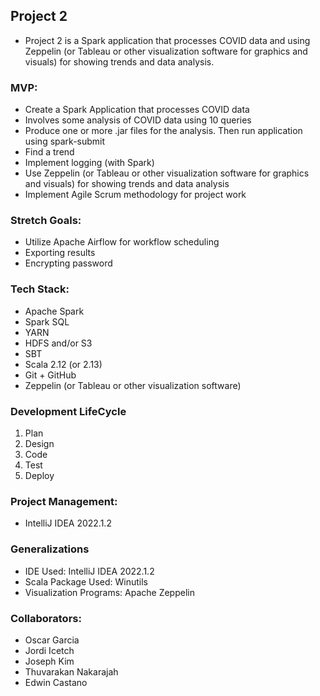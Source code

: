 ## Project 2
- Project 2 is a Spark application that processes COVID data and using Zeppelin (or Tableau or other visualization software for graphics and visuals) for showing trends and data analysis.

### MVP:
- Create a Spark Application that processes COVID data
- Involves some analysis of COVID data using 10 queries
- Produce one or more .jar files for the analysis. Then run application using spark-submit
- Find a trend
- Implement logging (with Spark)
- Use Zeppelin (or Tableau or other visualization software for graphics and visuals) for showing trends and data analysis
- Implement Agile Scrum methodology for project work

### Stretch Goals:
- Utilize Apache Airflow for workflow scheduling
- Exporting results 
- Encrypting password

### Tech Stack:
- Apache Spark
- Spark SQL
- YARN 
- HDFS and/or S3
- SBT
- Scala 2.12 (or 2.13)
- Git + GitHub
- Zeppelin (or Tableau or other visualization software)

### Development LifeCycle
1. Plan
2. Design
3. Code
4. Test
5. Deploy 

### Project Management:
- IntelliJ IDEA 2022.1.2

### Generalizations
- IDE Used: IntelliJ IDEA 2022.1.2
- Scala Package Used: Winutils
- Visualization Programs: Apache Zeppelin

### Collaborators:
- Oscar Garcia
- Jordi Icetch
- Joseph Kim
- Thuvarakan Nakarajah
- Edwin Castano
